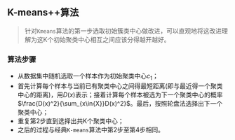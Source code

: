 ## K-means++算法

> 针对`Kmeans`算法的第一步选取初始簇类中心做改进，可以直观地将这改进理解为这K个初始聚类中心相互之间应该分得越开越好。

### 算法步骤

- 从数据集中随机选取一个样本作为初始聚类中心$c_1$；
- 首先计算每个样本与当前已有聚类中心之间得最短距离(即与最近得一个聚类中心的距离)，用$D(x)$表示；接着计算每个样本被选为下一个聚类中心的概率$\frac{D(x)^2}{\sum_{x\in{X}}D(x)^2}$。最后，按照轮盘法选择出下一个聚类中心；
- 重复第2步直到选择出共K个聚类中心；
- 之后的过程与经典`K-means`算法中第2步至第4步相同。
